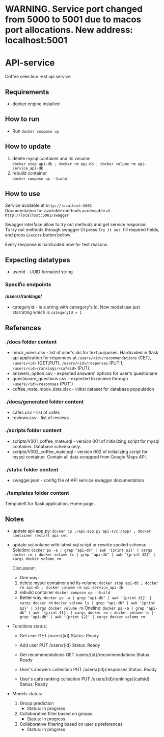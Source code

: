 # WARNING. Service port changed from 5000 to 5001 due to macos port allocations. New address: localhost:5001

# API-service
 Coffee selection rest api service

## Requirements
* docker engine installed

## How to run

* Run `docker compose up`

## How to update

  1. delete mysql container and its volume:  
    `docker stop api-db ; docker rm api-db ; docker volume rm api-service_api-db`
  2. rebuild container  
    `docker compose up --build`

## How to use

Service available at `http://localhost:5001`  
Documentation for available methods accessable at `http://localhost:5001/swagger`  

Swagger interface allow to try out methods and get service response.  
To try out methods through swagger UI press `Try it out`, fill required fields, and press `Execute` button bellow  

Every response is hardcoded now for test reasons.

## Expecting datatypes

* userId - UUID formated string

### Specific endpoints

#### /users/<id>/rankings/<cafeid>

* categoryId - is a string with catregory's Id. Now model use just starrating which is `categoryId = 1`

## References

### ./docs folder content

* mock_users.csv - list of user's ids for text purposes. Hardcoded in flask api application for responces at `/users/<id>/recommendations` (GET), `/users/<id>` (GET;PUT), `/users/<id>/responses` (PUT'), `/users/<id>/rankings/<cafeid>` (PUT).
* answers_option.csv - expected answers' options for user's questionare
* questionare_questions.csv - expected to recieve through `/users/<id>/responses` (PUT')
* coffee_mate_mock_data.xlsx - initial dataset for database poppulation

### ./docs/generated folder content

* cafes.csv - list of cafes
* reviews.csv - list of reviews

### ./scripts folder content

* scripts/V001_coffee_mate.sql - version 001 of initializing script for mysql container. Database schema only. 
* scripts/V002_coffee_mate.sql - version 002 of initializing script for mysql container. Contain all data scrapped from Google Maps API.

### ./static folder content

* swagger.json - config file of API service swagger documentation

### ./templates folder content

TemplateS for flask application. Home page.

## Notes

* update api-app.py:
  `docker cp ./api-app.py api-svc:/app/ ; docker container restart api-svc`

* update sql volume with latest sql script or rewrite spoiled schema:
  Solution:
  `docker ps -a | grep "api-db" | awk '{print $1}' | xargs docker rm ; docker volume ls | grep "api-db" | awk '{print $2}' | xargs docker volume rm`
  
  Discussion:
  * One way:
  1. delete mysql container and its volume:
    `docker stop api-db ; docker rm api-db ; docker volume rm api-service_api-db`
  2. rebuild container
    `docker compose up --build`
  * Better way:
    `docker ps -a | grep "api-db" | awk '{print $1}' | xargs docker rm`
    `docker volume ls | grep "api-db" | awk '{print $2}' | xargs docker volume rm`
    Oneline:
    `docker ps -a | grep "api-db" | awk '{print $1}' | xargs docker rm ; docker volume ls | grep "api-db" | awk '{print $2}' | xargs docker volume rm`
* Functions status:

  * Get user
    GET /users/{id}
    Status: Ready

  * Add user
    PUT /users/{id}
    Status: Ready

  * Get recommendations
    GET /users/{id}/recommendations
    Status: Ready

  * User's answers collection
    PUT /users/{id}/responses
    Status: Ready

  * User's cafe ranking collection
    PUT /users/{id}/rankings/{cafeid} 
    Status: Ready

* Models status:
  1. Group prediction
      - Status: In progress
  2. Collaborative filter based on groups
      - Status: In progress
  3. Collaborative filtering based on user's preferences
      - Status: In progress
